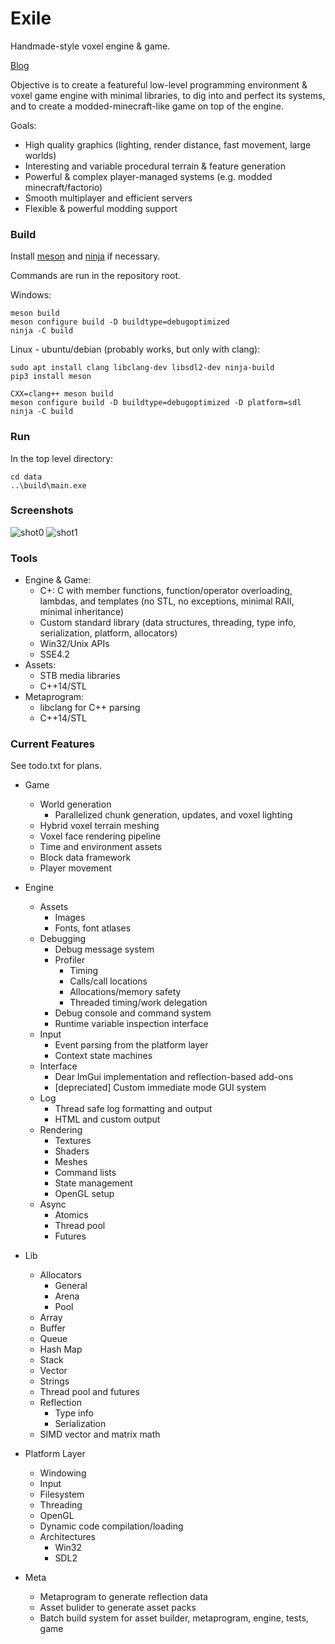 # Exile
Handmade-style voxel engine &amp; game.  

[Blog](https://thenumbat.github.io/)

Objective is to create a featureful low-level programming environment & voxel game engine with minimal libraries, to dig into and perfect its systems, and to create a modded-minecraft-like game on top of the engine.

Goals:
   - High quality graphics (lighting, render distance, fast movement, large worlds)
   - Interesting and variable procedural terrain & feature generation
   - Powerful &amp; complex player-managed systems (e.g. modded minecraft/factorio)
   - Smooth multiplayer and efficient servers
   - Flexible &amp; powerful modding support

### Build

Install [meson](https://mesonbuild.com/Getting-meson.html) and [ninja](https://github.com/ninja-build/ninja/releases) if necessary.

Commands are run in the repository root.

Windows:

```
meson build
meson configure build -D buildtype=debugoptimized
ninja -C build
```

Linux - ubuntu/debian (probably works, but only with clang):

```
sudo apt install clang libclang-dev libsdl2-dev ninja-build
pip3 install meson
```
```
CXX=clang++ meson build
meson configure build -D buildtype=debugoptimized -D platform=sdl
ninja -C build
```

### Run

In the top level directory:

```
cd data
..\build\main.exe
```
### Screenshots
![shot0](https://i.imgur.com/trQ4E0s.png)
![shot1](https://i.imgur.com/ckmEU0W.png)

### Tools
- Engine & Game:
  - C+: C with member functions, function/operator overloading, lambdas, and templates (no STL, no exceptions, minimal RAII, minimal inheritance)
  - Custom standard library (data structures, threading, type info, serialization, platform, allocators)
  - Win32/Unix APIs
  - SSE4.2
- Assets:
  - STB media libraries
  - C++14/STL
- Metaprogram:
  - libclang for C++ parsing
  - C++14/STL

### Current Features

See todo.txt for plans.

- Game
  - World generation 
    - Parallelized chunk generation, updates, and voxel lighting
  - Hybrid voxel terrain meshing
  - Voxel face rendering pipeline
  - Time and environment assets
  - Block data framework
  - Player movement

- Engine
  - Assets
    - Images
    - Fonts, font atlases
  - Debugging
    - Debug message system
    - Profiler
      - Timing
      - Calls/call locations
      - Allocations/memory safety
      - Threaded timing/work delegation
    - Debug console and command system
    - Runtime variable inspection interface
  - Input
    - Event parsing from the platform layer
    - Context state machines
  - Interface
    - Dear ImGui implementation and reflection-based add-ons
    - [depreciated] Custom immediate mode GUI system
  - Log
    - Thread safe log formatting and output
    - HTML and custom output
  - Rendering
    - Textures
    - Shaders
    - Meshes
    - Command lists
    - State management
    - OpenGL setup
  - Async
    - Atomics
    - Thread pool
    - Futures

- Lib
  - Allocators
    - General
    - Arena
    - Pool
  - Array
  - Buffer
  - Queue
  - Hash Map
  - Stack
  - Vector
  - Strings
  - Thread pool and futures
  - Reflection
    - Type info 
    - Serialization
  - SIMD vector and matrix math
- Platform Layer
  - Windowing
  - Input
  - Filesystem
  - Threading
  - OpenGL
  - Dynamic code compilation/loading
  - Architectures
    - Win32
    - SDL2
- Meta
  - Metaprogram to generate reflection data
  - Asset bulider to generate asset packs
  - Batch build system for asset builder, metaprogram, engine, tests, game
